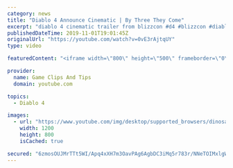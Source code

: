 ```yaml
---
category: news
title: "Diablo 4 Announce Cinematic | By Three They Come"
excerpt: "diablo 4 cinematic trailer from blizzcon #d4 #blizzcon #diablo."
publishedDateTime: 2019-11-01T19:01:45Z
originalUrl: "https://youtube.com/watch?v=0vE3rAjtqUY"
type: video

featuredContent: "<iframe width=\"800\" height=\"500\" frameborder=\"0\" src=\"https://www.youtube.com/embed/0vE3rAjtqUY\" allow=\"accelerometer; autoplay; encrypted-media; gyroscope; picture-in-picture\" allowfullscreen></iframe>"

provider:
  name: Game Clips And Tips
  domain: youtube.com

topics:
  - Diablo 4

images:
  - url: "https://www.youtube.com/img/desktop/supported_browsers/dinosaur.png"
    width: 1200
    height: 800
    isCached: true

secured: "6zmosOUJMrTTt5WI/Apq4xXH7m3OavPAg6AgbDC3iMq5r783r/NNeTOIMxlgWLOaKqoow8tq1SzjMYf999xyWurzjBzgUEGWXQsEB8loG4BdTmM+usq695uz3ffwiuZMnroKjT4ioDg3NzmrFlcloClX/IDGv6a4yM4ODwrDKgMFEjXjmDxgvR5kkXEdK7e5m2fmbHVY1/XJTHhldQ5L2FH0x4+7X5vryIyApE72PTOWD5xGDc1J8ysmPPMxzECC8Zluk2JYFtN9i5QL5KAaJoY+lGmLoJxeFW6IOpbQeBHMAQS/UutPvnxrSvF53FIh0VFNRm7TdA+XubfBmn5NYNDLNeDkZymYaYnBRBL6zf5Q6qc5PR8Bicw/x5AXwG+3JMBO6fKkzsxgY6zbrezUr81aAsFNjxlNOgLcLl3B+R2FDvc7cidp0NM3hI1LdfEZ;iVAYc0BnBGBooN0c1EiHhQ=="
---
```


